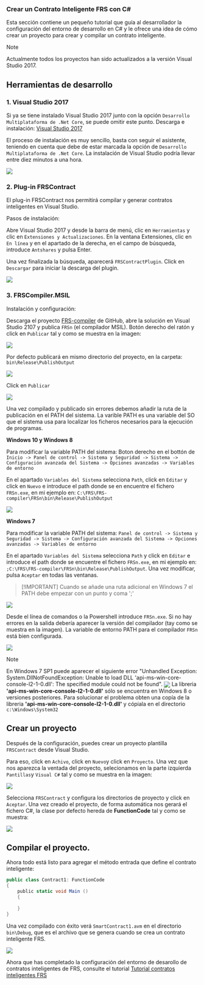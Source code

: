 
### Crear un Contrato Inteligente FRS con C#

Esta sección contiene un pequeño tutorial que guía al desarrollador la configuración del entorno de desarrollo en C# y le ofrece una idea de cómo crear un proyecto para crear y compilar un contrato inteligente.




> [!NOTE]
> Actualmente todos los proyectos han sido actualizados a la versión Visual Studio 2017. 

## Herramientas de desarrollo

### 1. Visual Studio 2017

Si ya se tiene instalado Visual Studio 2017 junto con la opción `Desarrollo Multiplataforma de .Net Core`, se puede omitir este punto. Descarga e instalación: [Visual Studio 2017](https://www.visualstudio.com/products/visual-studio-community-vs)

El proceso de instalación es muy sencillo, basta con seguir el asistente, teniendo en cuenta que debe de estar marcada la opción de `Desarrollo Multiplataforma de .Net Core`. La instalación de Visual Studio podría llevar entre diez minutos a una hora.

<img style="vertical-align: middle" src="assets/install_core_cross_platform_development_toolset.png">


### 2. Plug-in FRSContract

El plug-in FRSContract nos permitirá compilar y generar contratos inteligentes en Visual Studio.

Pasos de instalación:

Abre Visual Studio 2017 y desde la barra de menú, clic en `Herramientas` y clic en `Extensiones y Actualizaciones`. En la ventana Extensiones, clic en `En línea` y en el apartado de la derecha, en el campo de búsqueda, introduce `Antshares` y pulsa Enter.

Una vez finalizada la búsqueda, aparecerá `FRSContractPlugin`. Click en `Descargar` para iniciar la descarga del plugin.

<img style="vertical-align: middle" src="/assets/download_and_install_smart_contract_plugin.png">


### 3. FRSCompiler.MSIL

Instalación y configuración:

Descarga el proyecto [FRS-compiler](https://github.com/FRS-project/FRS-compiler) de GitHub, abre la solución en Visual Studio 2107 y publica `FRSn` (el compilador MSIL). Botón derecho del ratón y click en `Publicar` tal y como se muestra en la imagen:

<img style="vertical-align: middle" src="assets/publish_FRS_compiler_msil_project.png">

Por defecto publicará en mismo directorio del proyecto, en la carpeta: `bin\Release\PublishOutput`

<img style="vertical-align: middle" src="assets/publish_and_profile_settings.png">

Click en `Publicar`

<img style="vertical-align: middle" src="assets/compile_and_publish.png">

Una vez compilado y publicado sin errores debemos añadir la ruta de la publicación en el PATH del sistema. La varible PATH es una variable del SO que el sistema usa para localizar los ficheros necesarios para la ejecución de programas.

**Windows 10 y Windows 8**

  Para modificar la variable PATH del sistema: 
  Boton derecho en el bottón de `Inicio -> Panel de control -> Sistema y Seguridad -> Sistema -> Configuración avanzada del Sistema -> Opciones avanzadas -> Variables de entorno`
  
   En el apartado `Variables del Sistema` selecciona `Path`, click en `Editar` y click en `Nuevo` e introduce el path donde se en encuentre el fichero `FRSn.exe`, en mi ejemplo en: `C:\FRS\FRS-compiler\FRSn\bin\Release\PublishOutput`
 
 <img style="vertical-align: middle" src="assets/w10_edit_environmental_variables.png">
  

**Windows 7**

  Para modificar la variable PATH del sistema: 
  `Panel de control -> Sistema y Seguridad -> Sistema -> Configuración avanzada del Sistema -> Opciones avanzadas -> Variables de entorno`
  
  En el apartado `Variables del Sistema` selecciona `Path` y click en `Editar` e introduce el path donde se encuentre el fichero `FRSn.exe`,  en mi ejemplo en: `;C:\FRS\FRS-compiler\FRSn\bin\Release\PublishOutput`. Una vez modificar, pulsa `Aceptar` en todas las ventanas.
 
> [!IMPORTANT] Cuando se añade una ruta adicional en Windows 7 el PATH debe empezar con un punto y coma ';'
 
<img style="vertical-align: middle" src="assets/w7_edit_environmental_variables.png">

  Desde el línea de comandos o la Powershell introduce `FRSn.exe`. Si no hay errores en la salida debería aparecer la versión del compilador (tay como se muestra en la imagen). La variable de entorno PATH para el compilador `FRSn` está bien configurada.
  
<img style="vertical-align: middle" src="/assets/powershell_enviornment_variabled_updated_correctly.png">

> [!NOTE]
> En Windows 7 SP1 puede aparecer el siguiente error "Unhandled Exception: System.DllNotFoundException: Unable to load DLL 'api-ms-win-core-console-l2-1-0.dll': The specified module could not be found". 
> <img style="vertical-align: middle" src="assets/api_ms_win_core_console_error.png">
> La libreria **'api-ms-win-core-console-l2-1-0.dll'** sólo se encuentra en Windows 8 o versiones posteriores. Para solucionar el problema obten una copía de la libreria **'api-ms-win-core-console-l2-1-0.dll'** y cópiala en el directorio `c:\Windows\System32`

## Crear un proyecto

Después de la configuración, puedes crear un proyecto plantilla `FRSContract` desde Visual Studio.

Para eso, click en `Achivo`, click en `Nuevo`y click en `Proyecto`. Una vez que nos aparezca la ventada del proyecto,
selecionamos en la parte izquierda `Pantillas`y `Visual C#` tal y como se muestra en la imagen:

<img style="vertical-align: middle" src="assets/getting-started-csharp/new_smart_contract_project.png">

Selecciona `FRSContract` y configura los directorios de proyecto y click en `Aceptar`. Una vez creado el proyecto, de forma automática nos gerará el fichero C#, la clase por defecto hereda de **FunctionCode** tal y como se muestra:


<img style="vertical-align: middle" src="/assets/smart_contract_function_code.png">


## Compilar el proyecto.

Ahora todo está listo para agregar el método entrada que define el contrato inteligente:

```c#
public class Contract1: FunctionCode
{
    public static void Main () 
    {
        
    }
}
```

Una vez compilado con éxito verá `SmartContract1.avm` en el directorio `bin\Debug`, que es el archivo que se genera cuando se crea un contrato inteligente FRS.

<img style="vertical-align: middle" src="/assets/compile_smart_contract.png">

Ahora que has completado la configuración del entorno de desarollo de contratos inteligentes de FRS, consulte el tutorial [Tutorial contratos inteligentes FRS](tutorial.md)
